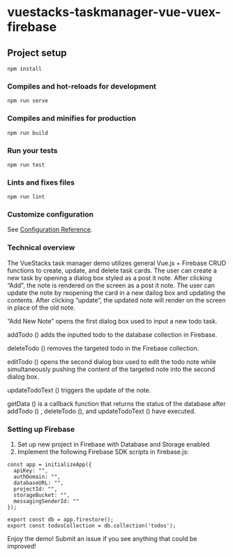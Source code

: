 # vuestacks-taskmanager-vue-vuex-firebase

## Project setup
```
npm install
```

### Compiles and hot-reloads for development
```
npm run serve
```

### Compiles and minifies for production
```
npm run build
```

### Run your tests
```
npm run test
```

### Lints and fixes files
```
npm run lint
```

### Customize configuration
See [Configuration Reference](https://cli.vuejs.org/config/).

### Technical overview

The VueStacks task manager demo utilizes general Vue.js + Firebase CRUD functions to create, update, and delete task cards. The user can create a new task by opening a dialog box styled as a post it note. After clicking “Add”, the note is rendered on the screen as a post it note. The user can update the note by reopening the card in a new dailog box and updating the contents. After clicking “update”, the updated note will render on the screen in place of the old note. 

“Add New Note” opens the first dialog box used to input a new todo task. 

addTodo () adds the inputted todo to the database collection in Firebase. 

deleteTodo () removes the targeted todo in the Firebase collection. 

editTodo () opens the second dialog box used to edit the todo note while simultaneously pushing the content of the targeted note into the second dialog box. 

updateTodoText () triggers the update of the note. 

getData () is a callback function that returns the status of the database after addTodo () , deleteTodo (), and updateTodoText () have executed.

### Setting up Firebase

1) Set up new project in Firebase with Database and Storage enabled
2) Implement the following Firebase SDK scripts in firebase.js:
```
const app = initializeApp({
  apiKey: "",
  authDomain: "",
  databaseURL: "",
  projectId: "",
  storageBucket: "",
  messagingSenderId: ""
});

export const db = app.firestore();
export const todosCollection = db.collection('todos');
```
Enjoy the demo! Submit an issue if you see anything that could be improved!
